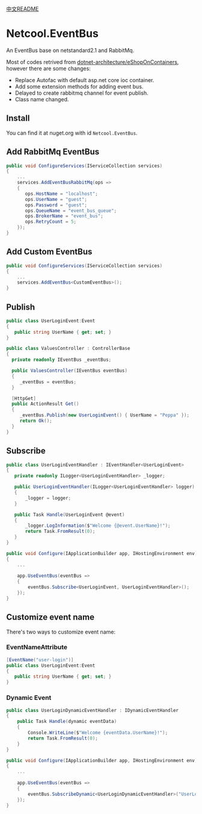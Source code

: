 [中文README](README-zh.md)

# Netcool.EventBus
An EventBus base on netstandard2.1 and RabbitMq. 

Most of codes retrived from [dotnet-architecture/eShopOnContainers](https://github.com/dotnet-architecture/eShopOnContainers), however there are some changes:
- Replace Autofac with default asp.net core ioc container.
- Add some extension methods for adding event bus.
- Delayed to create rabbitmq channel for event publish.
- Class name changed.

## Install

You can find it at nuget.org with id `Netcool.EventBus`.

## Add RabbitMq EventBus

```c#
public void ConfigureServices(IServiceCollection services)
{
    ...
    services.AddEventBusRabbitMq(ops =>
    {
       ops.HostName = "localhost";
       ops.UserName = "guest";
       ops.Password = "guest";   
       ops.QueueName = "event_bus_queue";
       ops.BrokerName = "event_bus";
       ops.RetryCount = 5;
    });
}
```

## Add Custom EventBus

```c#
public void ConfigureServices(IServiceCollection services)
{
    ...
    services.AddEventBus<CustomEventBus>();
}
```

## Publish

```c#
public class UserLoginEvent:Event
{
   public string UserName { get; set; }
}

public class ValuesController : ControllerBase
{
  private readonly IEventBus _eventBus;

  public ValuesController(IEventBus eventBus)
  {
     _eventBus = eventBus;
  }

  [HttpGet]
  public ActionResult Get()
  {
     _eventBus.Publish(new UserLoginEvent() { UserName = "Peppa" });
     return Ok();
  }
}
```

## Subscribe

```c#
public class UserLoginEventHandler : IEventHandler<UserLoginEvent>
{
   private readonly ILogger<UserLoginEventHandler> _logger;

   public UserLoginEventHandler(ILogger<UserLoginEventHandler> logger)
   {
       _logger = logger;
   }

   public Task Handle(UserLoginEvent @event)
   {
       _logger.LogInformation($"Welcome {@event.UserName}!");
       return Task.FromResult(0);
   }
}
```

```c#
public void Configure(IApplicationBuilder app, IHostingEnvironment env)
{        
    ...
    
    app.UseEventBus(eventBus =>
    {
        eventBus.Subscribe<UserLoginEvent, UserLoginEventHandler>();
    });
}
```

## Customize event name
There's two ways to customize event name:

### EventNameAttribute
```c#
[EventName("user-login")]
public class UserLoginEvent:Event
{
   public string UserName { get; set; }
}
```

### Dynamic Event
```c#
public class UserLoginDynamicEventHandler : IDynamicEventHandler
{
    public Task Handle(dynamic eventData)
    {
        Console.WriteLine($"Welcome {eventData.UserName}!");
        return Task.FromResult(0);
    }
}
```

```c#
public void Configure(IApplicationBuilder app, IHostingEnvironment env)
{        
    ...
    
    app.UseEventBus(eventBus =>
    {
        eventBus.SubscribeDynamic<UserLoginDynamicEventHandler>("UserLoginDynamicEvent");
    });
}
```







